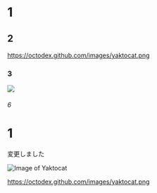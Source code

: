 # 1
## 2
https://octodex.github.com/images/yaktocat.png
### 3
![](https://octodex.github.com/images/yaktocat.png)
###### 6
# 1

変更しました

![Image of Yaktocat](https://octodex.github.com/images/yaktocat.png)

https://octodex.github.com/images/yaktocat.png
